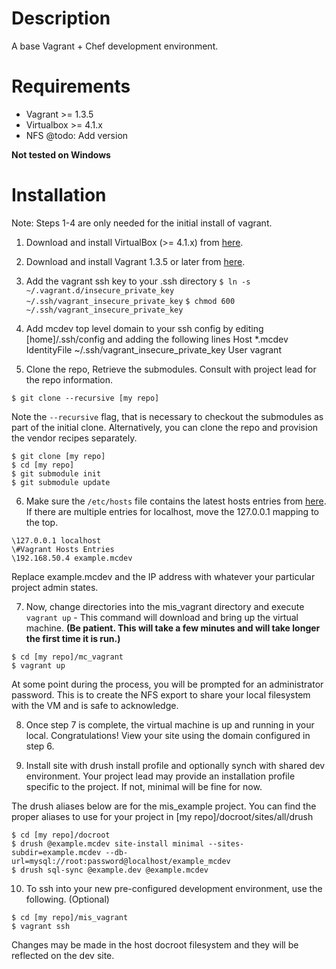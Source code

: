 # Description

A base Vagrant + Chef development environment.

# Requirements

* Vagrant >= 1.3.5
* Virtualbox >= 4.1.x
* NFS @todo: Add version

**Not tested on Windows**

# Installation

Note: Steps 1-4 are only needed for the initial install of vagrant.

1. Download and install VirtualBox (>= 4.1.x) from [here](https://www.virtualbox.org/wiki/Downloads).

2. Download and install Vagrant 1.3.5 or later from [here](http://downloads.vagrantup.com/).

3. Add the vagrant ssh key to your .ssh directory
    `$ ln -s ~/.vagrant.d/insecure_private_key ~/.ssh/vagrant_insecure_private_key`
    `$ chmod 600 ~/.ssh/vagrant_insecure_private_key`

4. Add mcdev top level domain to your ssh config by editing [home]/.ssh/config and adding the following lines
    Host *.mcdev
    IdentityFile ~/.ssh/vagrant_insecure_private_key
    User vagrant


5. Clone the repo, Retrieve the submodules. Consult with project lead for the repo information.
~~~~
$ git clone --recursive [my repo]
~~~~
Note the `--recursive` flag, that is necessary to checkout the submodules as part of the initial clone.
Alternatively, you can clone the repo and provision the vendor recipes separately.
```
$ git clone [my repo]
$ cd [my repo]
$ git submodule init
$ git submodule update
```

6. Make sure the `/etc/hosts` file contains the latest hosts entries from [here](https://docs.google.com/a/mediacurrent.com/spreadsheet/pub?key=0AuLhQk3Txl-JdFNGOGNEV0twcUlwR09tWkU1NVNMZnc&output=html). If there are multiple entries for localhost, move the 127.0.0.1 mapping to the top.
```
\127.0.0.1 localhost
\#Vagrant Hosts Entries
\192.168.50.4 example.mcdev
```

Replace example.mcdev and the IP address with whatever your particular project admin states.

7. Now, change directories into the mis_vagrant directory and execute `vagrant up` - This command will download and bring up the virtual machine.
**(Be patient.  This will take a few minutes and will take longer the first time it is run.)**
```
$ cd [my repo]/mc_vagrant
$ vagrant up
```
At some point during the process, you will be prompted for an administrator password. This is to create the NFS export to share your local filesystem with the VM and is safe to acknowledge.

8. Once step 7 is complete, the virtual machine is up and running in your local. Congratulations! View your site using the domain configured in step 6.

9. Install site with drush install profile and optionally synch with shared dev environment. Your project lead may provide an installation profile specific to the project. If not, minimal will be fine for now.

The drush aliases below are for the mis_example project. You can find the proper aliases to use for your project in [my repo]/docroot/sites/all/drush
```
$ cd [my repo]/docroot
$ drush @example.mcdev site-install minimal --sites-subdir=example.mcdev --db-url=mysql://root:password@localhost/example_mcdev
$ drush sql-sync @example.dev @example.mcdev
```

10. To ssh into your new pre-configured development environment, use the following. (Optional)
```
$ cd [my repo]/mis_vagrant
$ vagrant ssh
```
Changes may be made in the host docroot filesystem and they will
be reflected on the dev site.
